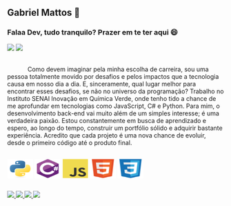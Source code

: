 ## Gabriel Mattos 👋
<h3 align="left">Falaa Dev, tudo tranquilo? Prazer em te ter aqui 😄</h3>


<div>
          <img height:="180em" src="https://github-readme-stats.vercel.app/api?username=scxttzx&show_icons=true&theme=transparent&include_all_commits=true&count_private=true"/>
          <img height:="180em" src="https://github-readme-stats.vercel.app/api/top-langs/?username=scxttzx&layout=compact&langs_count=16&theme=transparent"/>
</div><br>


<p>&nbsp&nbsp&nbsp&nbsp&nbsp&nbsp&nbsp&nbsp&nbsp&nbsp&nbsp&nbspComo devem imaginar pela minha escolha de carreira, sou uma pessoa totalmente movido por desafios e pelos impactos que a tecnologia causa em nosso dia a dia. E, sinceramente, qual lugar melhor para encontrar esses desafios, se não no universo da programação? Trabalho no Instituto SENAI Inovação em Química Verde, onde tenho tido a chance de me aprofundar em tecnologias como JavaScript, C# e Python. Para mim, o desenvolvimento back-end vai muito além de um simples interesse; é uma verdadeira paixão. Estou constantemente em busca de aprendizado e espero, ao longo do tempo, construir um portfólio sólido e adquirir bastante experiência. Acredito que cada projeto é uma nova chance de evoluir, desde o primeiro código até o produto final.</p>

##



<div style="display: inline-block">
          <img align="center" height="45" width="60" src="https://raw.githubusercontent.com/devicons/devicon/master/icons/python/python-original.svg"/>
          <img align="center" height="45" width="60" src="https://raw.githubusercontent.com/devicons/devicon/master/icons/csharp/csharp-original.svg"/>
          <img align="center" height="45" width="60" src="https://raw.githubusercontent.com/devicons/devicon/master/icons/javascript/javascript-original.svg"/>
          <img align="center" height="45" width="60" src="https://raw.githubusercontent.com/devicons/devicon/master/icons/html5/html5-original.svg"/>
          <img align="center" height="45" width="60" src="https://raw.githubusercontent.com/devicons/devicon/master/icons/css3/css3-original.svg"/>
</div>

          
          
##
<a href="https://www.linkedin.com/in/gbmattos567/" target="_blank">
          <img src="https://img.shields.io/badge/-LinkedIn-%23007785?style=for-the-badge&logo=linkedin&logoColor=white" target="_blank"/>
</a>
<a href="mailto:gabrielmbserra@gmail.com">
  <img src="https://img.shields.io/badge/-Gmail-%23333?style=for-the-badge&logo=gmail&logoColor=white" target="_blank">
</a>
<a href="https://discord.gg/" target="_blank">
          <img src="https://img.shield.io/badge/Discord-7289DA?style=for-the-badge&logo=discord&logoColor=white" target="_blank">
</a>
  <img src="https://img.shields.io/badge/-Gmail-%23333?style=for-the-badge&logo=gmail&logoColor=white" target="_blank">
</a>


<!--
**scxttzx/scxttzx** is a ✨ _special_ ✨ repository because its `README.md` (this file) appears on your GitHub profile.

Here are some ideas to get you started:

- 🔭 I’m currently working on ...
- 🌱 I’m currently learning ...
- 👯 I’m looking to collaborate on ...
- 🤔 I’m looking for help with ...
- 💬 Ask me about ...
- 📫 How to reach me: ...
-  Pronouns: ...
- ⚡ Fun fact: ...
-->
  



